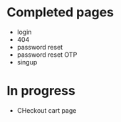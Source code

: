 # Completed pages

- login
- 404
- password reset
- password reset OTP
- singup

# In progress

- CHeckout cart page
